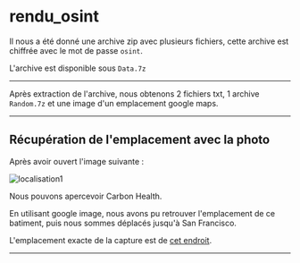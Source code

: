 # rendu_osint

Il nous a été donné une archive zip avec plusieurs fichiers, cette archive est chiffrée avec le mot de passe `osint`.

L'archive est disponible sous `Data.7z`

---

Après extraction de l'archive, nous obtenons 2 fichiers txt, 1 archive `Random.7z` et une image d'un emplacement google maps.

---

## Récupération de l'emplacement avec la photo

Après avoir ouvert l'image suivante :  

![localisation1](https://github.com/ffouqueray/rendu_osint/assets/65244389/b75f23bc-8232-464d-a28f-f66906725660)

Nous pouvons apercevoir Carbon Health.

En utilisant google image, nous avons pu retrouver l'emplacement de ce batiment, puis nous sommes déplacés jusqu'à San Francisco.

L'emplacement exacte de la capture est de [cet endroit](https://www.google.com/maps/@37.7765558,-122.4176851,3a,75y,34.67h,91.57t/data=!3m6!1e1!3m4!1sICbR6SZDwWJeTubUvMoMjA!2e0!7i16384!8i8192?entry=ttu).

---


